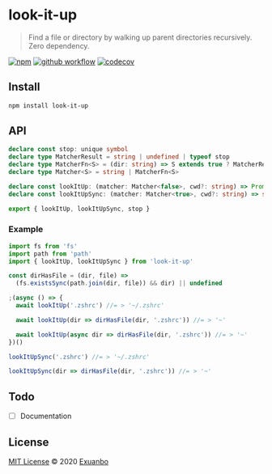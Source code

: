 # look-it-up

> Find a file or directory by walking up parent directories recursively. Zero dependency.

[![npm](https://img.shields.io/npm/v/look-it-up?style=flat-square)](https://www.npmjs.com/package/look-it-up)
[![github workflow](https://img.shields.io/github/workflow/status/exuanbo/look-it-up/Node.js%20CI/main?style=flat-square)](https://github.com/exuanbo/look-it-up/actions?query=workflow%3A%22Node.js+CI%22)
[![codecov](https://img.shields.io/codecov/c/gh/exuanbo/look-it-up?style=flat-square&token=speJkwSMKd)](https://codecov.io/gh/exuanbo/look-it-up)

## Install

```sh
npm install look-it-up
```

## API

```ts
declare const stop: unique symbol
declare type MatcherResult = string | undefined | typeof stop
declare type MatcherFn<S> = (dir: string) => S extends true ? MatcherResult : MatcherResult | Promise<MatcherResult>
declare type Matcher<S> = string | MatcherFn<S>

declare const lookItUp: (matcher: Matcher<false>, cwd?: string) => Promise<string | undefined>
declare const lookItUpSync: (matcher: Matcher<true>, cwd?: string) => string | undefined

export { lookItUp, lookItUpSync, stop }
```

### Example

```js
import fs from 'fs'
import path from 'path'
import { lookItUp, lookItUpSync } from 'look-it-up'

const dirHasFile = (dir, file) =>
  (fs.existsSync(path.join(dir, file)) && dir) || undefined

;(async () => {
  await lookItUp('.zshrc') //= > '~/.zshrc'

  await lookItUp(dir => dirHasFile(dir, '.zshrc')) //= > '~'

  await lookItUp(async dir => dirHasFile(dir, '.zshrc')) //= > '~'
})()

lookItUpSync('.zshrc') //= > '~/.zshrc'

lookItUpSync(dir => dirHasFile(dir, '.zshrc')) //= > '~'
```

## Todo

- [ ] Documentation

## License

[MIT License](https://github.com/exuanbo/look-it-up/blob/main/LICENSE) © 2020 [Exuanbo](https://github.com/exuanbo)
